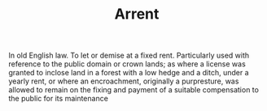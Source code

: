 ---
title: Arrent
permalink: "/definitions/arrent.html"
body: In old English law. To let or demise at a fixed rent. Particularly used with
  reference to the public domain or crown lands; as where a license was granted to
  inclose land in a forest with a low hedge and a ditch, under a yearly rent, or where
  an encroachment, originally a purpresture, was allowed to remain on the fixing and
  payment of a suitable compensation to the public for its maintenance
published_at: '2018-07-07'
layout: post
---